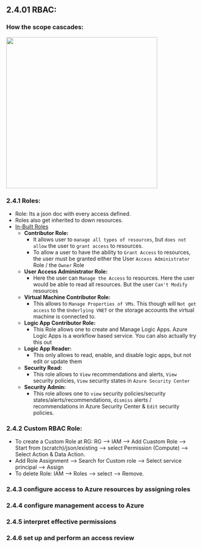 ## 2.4.01 RBAC:

### How the scope cascades:

<img src="https://user-images.githubusercontent.com/24938159/121759881-83d6b380-cb45-11eb-9fb1-d15079a78cba.png" width="400">


### 2.4.1 Roles:

* Role: Its a json doc with every access defined.
* Roles also get inherited to down resources.
* [In-Built Roles](https://docs.microsoft.com/en-us/azure/role-based-access-control/built-in-roles)
  * **Contributor Role:** 
    * It allows user to `manage all types of resources`, but `does not allow` the user to `grant access` to resources.
    * To allow a user to have the ability to `Grant Access` to resources, the user must be granted either the User `Access Administrator` Role / the `Owner` Role
  * **User Access Administrator Role:**
    * Here the user can `Manage the Access` to resources. Here the user would be able to read all resources. But the user `Can't Modify` resources
  * **Virtual Machine Contributor Role:**
    * This allows to `Manage Properties of VMs`. This though will `Not get access` to the `Underlying VNET` or the storage accounts the virtual machine is connected to.
  * **Logic App Contributor Role:**
    * This Role allows one to create and Manage Logic Apps. Azure Logic Apps is a workflow based service. You can also actually try this out
  * **Logic App Reader:**
    * This only allows to read, enable, and disable logic apps, but not edit or update them
  * **Security Read:**
    * This role allows to `View` recommendations and alerts, `View` security policies, `View` security states in `Azure Security Center`
  * **Security Admin:**
    * This role allows one to `view` security policies/security states/alerts/recommendations, `dismiss` alerts / recommendations in Azure Security Center & `Edit` security policies.

### 2.4.2 Custom RBAC Role:

* To create a Custom Role at RG: RG --> IAM --> Add Cuastom Role --> Start from (scratch)/json/existing --> select Permission (Compute) --> Select Action & Data Action.
* Add Role Assignment --> Search for Custom role --> Select service principal --> Assign
* To delete Role: IAM --> Roles --> select --> Remove.

### 2.4.3 configure access to Azure resources by assigning roles
### 2.4.4 configure management access to Azure
### 2.4.5 interpret effective permissions
### 2.4.6 set up and perform an access review
